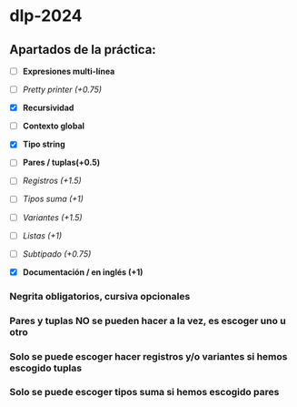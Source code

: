 # dlp-2024

## Apartados de la práctica:
- [ ] __Expresiones multi-línea__
- [ ] _Pretty printer (+0.75)_
- [x] __Recursividad__
- [ ] __Contexto global__
- [x] __Tipo string__
- [ ] __Pares / tuplas(+0.5)__
- [ ] _Registros (+1.5)_
- [ ] _Tipos suma (+1)_
- [ ] _Variantes (+1.5)_
- [ ] _Listas (+1)_ 
- [ ] _Subtipado (+0.75)_
- [x] __Documentación / en inglés (+1)__

 
### Negrita obligatorios, cursiva opcionales

### __Pares__ y __tuplas__ __NO__ se pueden hacer a la vez, es escoger uno u otro

### Solo se puede escoger hacer __registros__ y/o __variantes__ si hemos escogido __tuplas__

### Solo se puede escoger tipos __suma__ si hemos escogido __pares__
